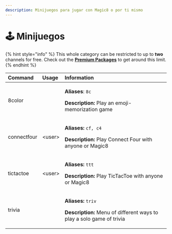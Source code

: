 ```yaml
---
description: Minijuegos para jugar con Magic8 o por ti mismo
---
```


# 🕹️ Minijuegos

{% hint style="info" %}
This whole category can be restricted to up to **two** channels for free. Check out the [**Premium Packages**](../info/premium.md) to get around this limit.
{% endhint %}

<table>
  <thead>
    <tr>
      <th style="text-align:left">Command</th>
      <th style="text-align:left">Usage</th>
      <th style="text-align:left">Information</th>
    </tr>
  </thead>
  <tbody>
    <tr>
      <td style="text-align:left">8color</td>
      <td style="text-align:left"></td>
      <td style="text-align:left">
        <p><b>Aliases</b>: <code>8c</code>
        </p>
        <p><b>Description:</b> Play an emoji-memorization game</p>
      </td>
    </tr>
    <tr>
      <td style="text-align:left">connectfour</td>
      <td style="text-align:left">&lt;user&gt;</td>
      <td style="text-align:left">
        <p><b>Aliases:</b>  <code>cf, c4</code>
        </p>
        <p><b>Description:</b> Play Connect Four with anyone or Magic8</p>
      </td>
    </tr>
    <tr>
      <td style="text-align:left">tictactoe</td>
      <td style="text-align:left">&lt;user&gt;</td>
      <td style="text-align:left">
        <p><b>Aliases:</b>  <code>ttt</code>
        </p>
        <p><b>Description:</b> Play TicTacToe with anyone or Magic8</p>
      </td>
    </tr>
    <tr>
      <td style="text-align:left">trivia</td>
      <td style="text-align:left"></td>
      <td style="text-align:left">
        <p><b>Aliases:</b>  <code>triv</code>
        </p>
        <p><b>Description:</b> Menu of different ways to play a solo game of trivia</p>
      </td>
    </tr>
  </tbody>
</table>



